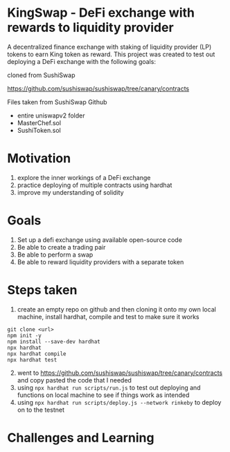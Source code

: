 # KingSwap - DeFi exchange with rewards to liquidity provider

A decentralized finance exchange with staking of liquidity provider (LP) tokens to earn King token as reward. This project was created to test out deploying a DeFi exchange with the following goals:

cloned from SushiSwap

https://github.com/sushiswap/sushiswap/tree/canary/contracts

Files taken from SushiSwap Github

- entire uniswapv2 folder
- MasterChef.sol
- SushiToken.sol

# Motivation

1. explore the inner workings of a DeFi exchange
2. practice deploying of multiple contracts using hardhat
3. improve my understanding of solidity

# Goals

1. Set up a defi exchange using available open-source code
2. Be able to create a trading pair
3. Be able to perform a swap
4. Be able to reward liquidity providers with a separate token

# Steps taken

1. create an empty repo on github and then cloning it onto my own local machine, install hardhat, compile and test to make sure it works
```
git clone <url>
npm init -y
npm install --save-dev hardhat
npx hardhat
npx hardhat compile
npx hardhat test
```
2. went to https://github.com/sushiswap/sushiswap/tree/canary/contracts and copy pasted the code that I needed
3. using ```npx hardhat run scripts/run.js``` to test out deploying and functions on local machine to see if things work as intended
4. using ```npx hardhat run scripts/deploy.js --network rinkeby``` to deploy on to the testnet

# Challenges and Learning


